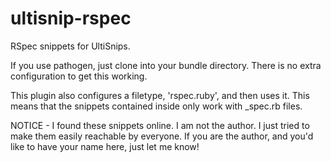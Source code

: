 ultisnip-rspec
==============

RSpec snippets for UltiSnips.

If you use pathogen, just clone into your bundle directory.
There is no extra configuration to get this working.

This plugin also configures a filetype, 'rspec.ruby', and then uses it.
This means that the snippets contained inside only work with \_spec.rb files.

NOTICE - I found these snippets online. I am not the author. I just tried to
make them easily reachable by everyone. If you are the author, and you'd like
to have your name here, just let me know!
